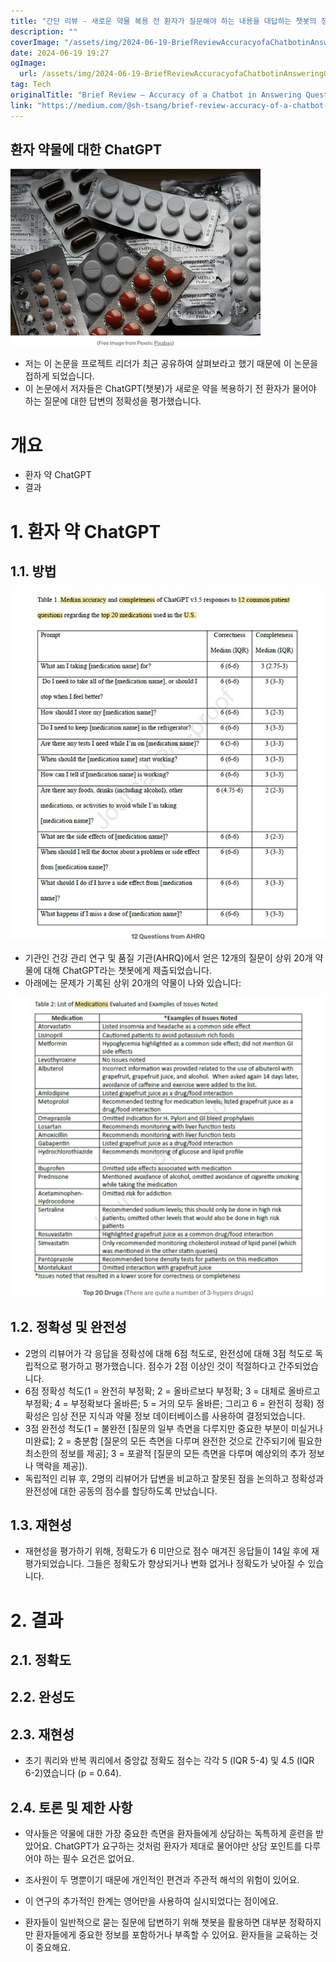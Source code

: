```yaml
---
title: "간단 리뷰 - 새로운 약물 복용 전 환자가 질문해야 하는 내용을 대답하는 챗봇의 정확도"
description: ""
coverImage: "/assets/img/2024-06-19-BriefReviewAccuracyofaChatbotinAnsweringQuestionsthatPatientsShouldAskBeforeTakingaNewMedication_0.png"
date: 2024-06-19 19:27
ogImage: 
  url: /assets/img/2024-06-19-BriefReviewAccuracyofaChatbotinAnsweringQuestionsthatPatientsShouldAskBeforeTakingaNewMedication_0.png
tag: Tech
originalTitle: "Brief Review — Accuracy of a Chatbot in Answering Questions that Patients Should Ask Before Taking a New Medication"
link: "https://medium.com/@sh-tsang/brief-review-accuracy-of-a-chatbot-in-answering-questions-that-patients-should-ask-before-taking-a30cc0394d98"
---
```



## 환자 약물에 대한 ChatGPT

![이미지](/assets/img/2024-06-19-BriefReviewAccuracyofaChatbotinAnsweringQuestionsthatPatientsShouldAskBeforeTakingaNewMedication_0.png)

- 저는 이 논문을 프로젝트 리더가 최근 공유하여 살펴보라고 했기 때문에 이 논문을 접하게 되었습니다.
- 이 논문에서 저자들은 ChatGPT(챗봇)가 새로운 약을 복용하기 전 환자가 물어야 하는 질문에 대한 답변의 정확성을 평가했습니다.

# 개요

<div class="content-ad"></div>

- 환자 약 ChatGPT
- 결과

# 1. 환자 약 ChatGPT

## 1.1. 방법

![이미지](/assets/img/2024-06-19-BriefReviewAccuracyofaChatbotinAnsweringQuestionsthatPatientsShouldAskBeforeTakingaNewMedication_1.png)

<div class="content-ad"></div>

- 기관인 건강 관리 연구 및 품질 기관(AHRQ)에서 얻은 12개의 질문이 상위 20개 약물에 대해 ChatGPT라는 챗봇에게 제출되었습니다.
- 아래에는 문제가 기록된 상위 20개의 약물이 나와 있습니다:

![image](/assets/img/2024-06-19-BriefReviewAccuracyofaChatbotinAnsweringQuestionsthatPatientsShouldAskBeforeTakingaNewMedication_2.png)

## 1.2. 정확성 및 완전성

- 2명의 리뷰어가 각 응답을 정확성에 대해 6점 척도로, 완전성에 대해 3점 척도로 독립적으로 평가하고 평가했습니다. 점수가 2점 이상인 것이 적절하다고 간주되었습니다.
- 6점 정확성 척도(1 = 완전히 부정확; 2 = 올바르보다 부정확; 3 = 대체로 올바르고 부정확; 4 = 부정확보다 올바른; 5 = 거의 모두 올바른; 그리고 6 = 완전히 정확) 정확성은 임상 전문 지식과 약물 정보 데이터베이스를 사용하여 결정되었습니다.
- 3점 완전성 척도(1 = 불완전 [질문의 일부 측면을 다루지만 중요한 부분이 미실거나 미완료]; 2 = 충분함 [질문의 모든 측면을 다루며 완전한 것으로 간주되기에 필요한 최소한의 정보를 제공]; 3 = 포괄적 [질문의 모든 측면을 다루며 예상외의 추가 정보나 맥락을 제공]). 
- 독립적인 리뷰 후, 2명의 리뷰어가 답변을 비교하고 잘못된 점을 논의하고 정확성과 완전성에 대한 공동의 점수를 할당하도록 만났습니다.

<div class="content-ad"></div>

## 1.3. 재현성

- 재현성을 평가하기 위해, 정확도가 6 미만으로 점수 매겨진 응답들이 14일 후에 재평가되었습니다. 그들은 정확도가 향상되거나 변화 없거나 정확도가 낮아질 수 있습니다.

# 2. 결과

## 2.1. 정확도

<div class="content-ad"></div>

## 2.2. 완성도

## 2.3. 재현성

- 초기 쿼리와 반복 쿼리에서 중앙값 정확도 점수는 각각 5 (IQR 5-4) 및 4.5 (IQR 6-2)였습니다 (p = 0.64).

## 2.4. 토론 및 제한 사항

<div class="content-ad"></div>

- 약사들은 약물에 대한 가장 중요한 측면을 환자들에게 상담하는 독특하게 훈련을 받았어요. ChatGPT가 요구하는 것처럼 환자가 제대로 물어야만 상담 포인트를 다루어야 하는 필수 요건은 없어요.

- 조사원이 두 명뿐이기 때문에 개인적인 편견과 주관적 해석의 위험이 있어요.
- 이 연구의 추가적인 한계는 영어만을 사용하여 실시되었다는 점이에요.
- 환자들이 일반적으로 묻는 질문에 답변하기 위해 챗봇을 활용하면 대부분 정확하지만 환자들에게 중요한 정보를 포함하거나 부족할 수 있어요. 환자들을 교육하는 것이 중요해요.